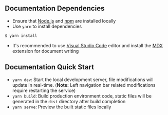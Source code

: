 ## Documentation Dependencies

* Ensure that [Node.js](https://nodejs.org/en/) and [npm](https://www.npmjs.com/) are installed locally
* Use `yarn` to install dependencies

```bash
$ yarn install
```

* It's recommended to use [Visual Studio Code](https://code.visualstudio.com/) editor and install the [MDX](https://marketplace.visualstudio.com/items?itemName=unifiedjs.vscode-mdx) extension for document writing

## Documentation Quick Start

* `yarn dev`: Start the local development server, file modifications will update in real-time. (**Note:** Left navigation bar related modifications require restarting the service)
* `yarn build`: Build production environment code, static files will be generated in the `dist` directory after build completion
* `yarn serve`: Preview the built static files locally

